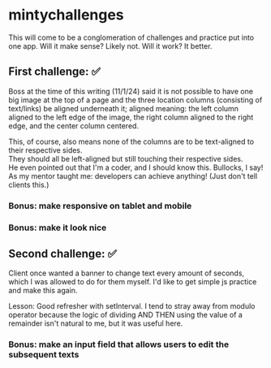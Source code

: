 # mintychallenges
This will come to be a conglomeration of challenges and practice put into one app. Will it make sense? Likely not. Will it work? It better.

## First challenge: ✅
Boss at the time of this writing (11/1/24) said it is not possible to have one big image at the top of a page and the three location columns (consisting of text/links) be aligned underneath it; aligned meaning: the left column aligned to the left edge of the image, the right column aligned to the right edge, and the center column centered.  
  
This, of course, also means none of the columns are to be text-aligned to their respective sides.  
They should all be left-aligned but still touching their respective sides.  
He even pointed out that I'm a coder, and I should know this. Bullocks, I say!  
As my mentor taught me: developers can achieve anything! (Just don't tell clients this.)  
### Bonus: make responsive on tablet and mobile
### Bonus: make it look nice

## Second challenge: ✅
Client once wanted a banner to change text every amount of seconds, which I was allowed to do for them myself.
I'd like to get simple js practice and make this again.

Lesson: Good refresher with setInterval. I tend to stray away from modulo operator because the logic of dividing AND THEN using the value of a remainder isn't natural to me, but it was useful here.

### Bonus: make an input field that allows users to edit the subsequent texts
